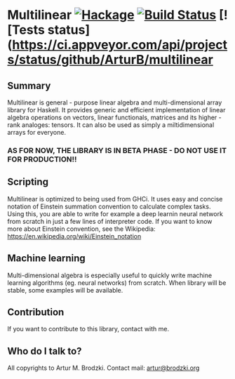 # Multilinear [![Hackage](https://img.shields.io/hackage/v/multilinear.svg)](https://hackage.haskell.org/package/multilinear) [![Build Status](https://travis-ci.org/ArturB/multilinear.svg?branch=master)](https://travis-ci.org/ArturB/multilinear) [![Tests status](https://ci.appveyor.com/api/projects/status/github/ArturB/multilinear

## Summary
Multilinear is general - purpose linear algebra and multi-dimensional array library for Haskell. It provides generic and efficient implementation of linear algebra operations on vectors, linear functionals, matrices and its higher - rank analoges: tensors. It can also be used as simply a miltidimensional arrays for everyone. 

### AS FOR NOW, THE LIBRARY IS IN BETA PHASE  - DO NOT USE IT FOR PRODUCTION!!

## Scripting

Multilinear is optimized to being used from GHCi. It uses easy and concise notation of Einstein summation convention to calculate complex tasks. Using this, you are able to write for example a deep learnin neural network from scratch in just a few lines of interpreter code. If you want to know more about Einstein convention, see the Wikipedia: https://en.wikipedia.org/wiki/Einstein_notation

## Machine learning

Multi-dimensional algebra is especially useful to quickly write machine learning algorithms (eg. neural networks) from scratch. When library will be stable, some examples will be available. 

## Contribution

If you want to contribute to this library, contact with me. 

## Who do I talk to?

All copyrights to Artur M. Brodzki.
Contact mail: artur@brodzki.org
